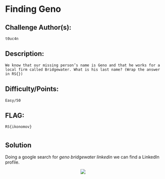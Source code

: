 # Finding Geno

## Challenge Author(s):
`t0uc4n`

## Description:
`We know that our missing person’s name is Geno and that he works for a local firm called Bridgewater. What is his last name? (Wrap the answer in RS{})`

## Difficulty/Points: 
`Easy/50`

## FLAG:
`RS{ikonomov}`
# 
## Solution
Doing a google search for *geno bridgewater linkedin* we can find a LinkedIn profile.
<p align="center">
  <img src=https://i.postimg.cc/05t9nCyz/2.jpg" />
</p>
